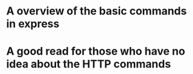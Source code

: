 # A overview of the basic commands in express 
# A good read for those who have no idea about the HTTP commands
